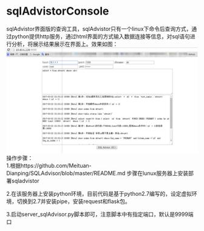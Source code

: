# sqlAdvistorConsole
sqlAdvistor界面版的查询工具，sqlAdvistor只有一个linux下命令后查询方式，通过python提供http服务，通过html界面的方式输入数据连接等信息，对sql语句进行分析，将展示结果展示在界面上。效果如图：
![image](https://github.com/huangyiminghappy/sqlAdvistorConsole/blob/master/static/sqladvistor.png)
操作步骤：<br/>
1.根据https://github.com/Meituan-Dianping/SQLAdvisor/blob/master/README.md
步骤在lunux服务器上安装部署sqladvistor<br/>

2.在该服务器上安装python环境，目前代码是基于python2.7编写的，设定虚拟环境，切换到2.7并安装pipe，安装request和flask包。<br/>

3.启动server_sqlAdvisor.py脚本即可，注意脚本中有指定端口，默认是9999端口<br/>
